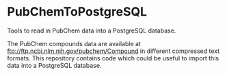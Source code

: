 # PubChemToPostgreSQL
Tools to read in PubChem data into a PostgreSQL database.

The PubChem compounds data are available at
ftp://ftp.ncbi.nlm.nih.gov/pubchem/Compound
in different compressed text formats. This repository contains code which
could be useful to import this data into a PostgreSQL database.
